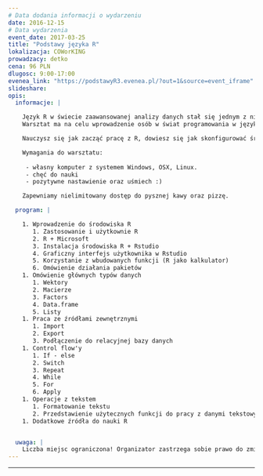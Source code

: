 ```yaml
---
# Data dodania informacji o wydarzeniu
date: 2016-12-15
# Data wydarzenia
event_date: 2017-03-25
title: "Podstawy języka R"
lokalizacja: COWorKING
prowadzacy: detko
cena: 96 PLN
dlugosc: 9:00-17:00
evenea_link: "https://podstawyR3.evenea.pl/?out=1&source=event_iframe"
slideshare:
opis:
  informacje: |

    Język R w świecie zaawansowanej analizy danych stał się jednym z nieodłącznych narzędzi wykorzystywanych w codziennej pracy. W związku z jego szerokimi możliwościami, znalazł zastosowanie praktycznie we wszystkich dziedzinach począwszy od bio-analizy po automatyzację czynności biurowych i generowanie zautomatyzowanych dokumentów.
    Warsztat ma na celu wprowadzenie osób w świat programowania w języku R, przekazanie ciekawych metod usprawnienia codziennej pracy, oraz zachęcenie do rozpoczęcia przygody z wizualizacją przetworzonych danych. 

    Nauczysz się jak zacząć pracę z R, dowiesz się jak skonfigurować środowisko by korzystanie z języka było jeszcze łatwiejsze, jak przygotować dane do analizy oraz jakie metody przetwarzania dobrać by były one optymalne dla postawionego celu. Wszystko będzie poparte praktycznymi przykładami, które otworzą Ci furtkę do dalszej nauki języka R.

    Wymagania do warsztatu: 
    
     - własny komputer z systemem Windows, OSX, Linux. 
     - chęć do nauki  
     - pozytywne nastawienie oraz uśmiech :)

    Zapewniamy nielimitowany dostęp do pysznej kawy oraz pizzę.

  program: |

    1. Wprowadzenie do środowiska R
       1. Zastosowanie i użytkownie R
       2. R + Microsoft
       3. Instalacja środowiska R + Rstudio
       4. Graficzny interfejs użytkownika w Rstudio
       5. Korzystanie z wbudowanych funkcji (R jako kalkulator)
       6. Omówienie działania pakietów
    1. Omówienie głównych typów danych
       1. Wektory
       2. Macierze
       3. Factors
       4. Data.frame
       5. Listy
    1. Praca ze źródłami zewnętrznymi
       1. Import
       2. Export
       3. Podłączenie do relacyjnej bazy danych
    1. Control flow'y
       1. If - else
       2. Switch
       3. Repeat
       4. While
       5. For
       6. Apply
    1. Operacje z tekstem
       1. Formatowanie tekstu
       2. Przedstawienie użytecznych funkcji do pracy z danymi tekstowymi
    1. Dodatkowe źródła do nauki R


  uwaga: |
    Liczba miejsc ograniczona! Organizator zastrzega sobie prawo do zmiany lokalizacji wydarzenia oraz jego odwołania w przypadku niezgłoszenia się minimalnej liczby uczestników.
---
```


---

